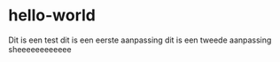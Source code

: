 # hello-world
Dit is een test
dit is een eerste aanpassing
dit is een tweede aanpassing
sheeeeeeeeeeee
